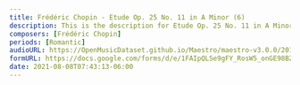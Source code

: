 ```yaml
---
title: Frédéric Chopin - Etude Op. 25 No. 11 in A Minor (6)
description: This is the description for Etude Op. 25 No. 11 in A Minor by Frédéric Chopin
composers: [Frédéric Chopin]
periods: [Romantic]
audioURL: https://OpenMusicDataset.github.io/Maestro/maestro-v3.0.0/2017/MIDI-Unprocessed_051_PIANO051_MID--AUDIO-split_07-06-17_Piano-e_3-02_wav--3.midi
formURL: https://docs.google.com/forms/d/e/1FAIpQLSe9gFY_RosW5_onGE98BZYUYTyffYXaivZClOur59aMab4L1w/viewform
date: 2021-08-08T07:43:13-06:00
---
```

